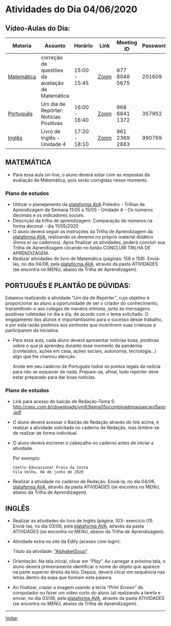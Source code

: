 # Atividades do Dia 04/06/2020

## Vídeo-Aulas do Dia:

| Materia | Assunto |Horário | Link | Meeting ID | Password |
|---------|---------|--------|------|------------|----------|
| [Matemática](#matemática) | correção de questões da avaliação de Matemática | 15:00 - 15:45 | [Zoom](https://zoom.us/j/97780485675?pwd=KzZhN0xDYUJyamxtbnhxcFBHVFdPUT09) | 977 8048 5675 | 201609 |
| [Português](#português-e-plantão-de-dúvidas) | Um dia de Repórter: Notícias Positivas | 16:00 - 16:40 | [Zoom](https://zoom.us/j/96868411372?pwd=Mk5hVDhnNXBhZ1ZyTjVTOXAwUGNJUT09) | 968 6841 1372 | 357952 |
| [Inglês](#inglês) | Livro de Inglês - Unidade 4 | 17:30 - 18:10 | [Zoom](hhttps://zoom.us/j/96123692883?pwd=dTMxc1lyN2xwWnowUWJoVGZneGh6dz09) | 961 2369 2883 | 990769 | 

## MATEMÁTICA

* Para essa aula on-line, o aluno deverá estar com as respostas da avaliação de Matemática, pois serão corrigidas nesse momento.

### Plano de estudos

* Utilizar o planejamento da [plataforma AVA] Poliedro - Trilhas de Aprendizagem da Semana 11/05 a 15/05 - Unidade 4 - Os números decimais e os indicadores sociais.
* Descrição da trilha de aprendizagem: Comparação de números na forma decimal - dia 11/05/2020
* O aluno deverá seguir as instruções da Trilha de Aprendizagem da [plataforma AVA], realizando os deveres no próprio material didático (livros e/ ou cadernos). Após finalizar as atividades, poderá concluir sua Trilha de Aprendizagem clicando no botão CONCLUIR TRILHA DE APRENDIZAGEM.
* Realizar atividades do livro de Matemática (páginas: 158 e 159). Enviá-las, no dia 04/06, pela [plataforma AVA], através da pasta ATIVIDADES (se encontra no MENU, abaixo da Trilha de Aprendizagem).

## PORTUGUÊS E PLANTÃO DE DÚVIDAS:

Estamos realizando a atividade “Um dia de Repórter”, cujo objetivo é proporcionar ao aluno a
oportunidade de ser o criador do conhecimento, transmitindo-o aos colegas de maneira otimista,
junto às mensagens positivas coletadas no dia a dia, de acordo com o tema solicitado. O
engajamento dos alunos é importantíssimo para o sucesso desse trabalho, e por esta razão
pedimos aos senhores que incentivem suas crianças a participarem da iniciativa.

* Para essa aula, cada aluno deverá apresentar notícias boas, positivas sobre o que já aprendeu durante esse momento da pandemia (conteúdos, ações em casa, ações sociais, autonomia, tecnologia...) algo que lhe chamou atenção.

  Anote em seu caderno de Português todos os pontos legais da notícia para não se esquecer de nada. Prepare-se, afinal, todo repórter deve estar preparado para dar boas notícias.
  
### Plano de estudos

* Link para acesso do balcão de Redação-Tema 5: <http://cepc.com.br/downloads/ym83tema05ocombinadonaosaicaro5ano.pdf>
* O aluno deverá acessar o Balcão de Redação através do link acima, e realizar a atividade solicitada no caderno de Redação, mas lembre-se de realizar de forma individual.
* O aluno deverá escrever o cabeçalho no caderno antes de iniciar a atividade. 

  Por exemplo:

      Centro Educacional Praia da Costa
      Vila Velha, 04 de junho de 2020

* Realizar a atividade no caderno de Redação. Enviá-la, no dia 04/06, [plataforma AVA], através da pasta ATIVIDADES (se encontra no MENU, abaixo da Trilha de Aprendizagem).

## INGLÊS

* Realizar as atividades do livro de Inglês (página: 103- exercício 01). Enviá-las, no dia 03/06, pela [plataforma AVA], através da pasta ATIVIDADES (se encontra no MENU, abaixo da Trilha de Aprendizagem).

* Atividade extra no site da Edify (acesso com login):

  Título da atividade: [“AlphabetSoup”](https://epractice.edifyeducation.com.br/activity/alphabet-soup-2/)

* Orientação: Na tela inicial, clicar em “*Play*”. Ao carregar a próxima tela, o aluno deverá primeiramente identificar o nome do objeto que aparece na parte superior direita da tela. Depois, deverá clicar em sequência nas letras dentro da sopa que formam esta palavra.
* Ao finalizar, copiar a imagem usando a tecla “*Print Screen*” do computador ou fazer um vídeo curto do aluno (a) realizando a tarefa e enviar, no dia 03/06, pela [plataforma AVA], através da pasta ATIVIDADES (se encontra no MENU, abaixo da Trilha de Aprendizagem).

---
[Voltar](index.md)


[plataforma AVA]: https://poliedro-ava.azurewebsites.net
